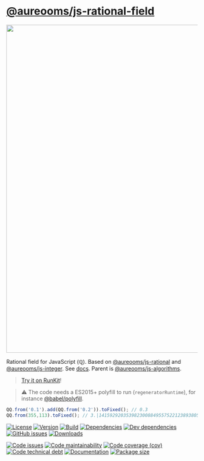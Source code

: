 [@aureooms/js-rational-field](https://aureooms.github.io/js-rational-field)
==

<img src="https://upload.wikimedia.org/wikipedia/commons/1/17/Number-systems.svg" width="864">

Rational field for JavaScript (ℚ).
Based on
[@aureooms/js-rational](https://aureooms.github.io/js-rational)
and
[@aureooms/js-integer](https://aureooms.github.io/js-integer).
See [docs](https://aureooms.github.io/js-rational-field).
Parent is [@aureooms/js-algorithms](https://github.com/aureooms/js-algorithms).

> [Try it on RunKit](https://runkit.com/aureooms/js-rational-field)!

> :warning: The code needs a ES2015+ polyfill to run (`regeneratorRuntime`),
> for instance [@babel/polyfill](https://babeljs.io/docs/usage/polyfill).

```js
QQ.from('0.1').add(QQ.from('0.2')).toFixed(); // 0.3
QQ.from(355,113).toFixed(); // 3.|1415929203539823008849557522123893805309734513274336283185840707964601769911504424778761061946902654867256637168
```

[![License](https://img.shields.io/github/license/aureooms/js-rational-field.svg)](https://raw.githubusercontent.com/aureooms/js-rational-field/main/LICENSE)
[![Version](https://img.shields.io/npm/v/@aureooms/js-rational-field.svg)](https://www.npmjs.org/package/@aureooms/js-rational-field)
[![Build](https://img.shields.io/travis/aureooms/js-rational-field/main.svg)](https://travis-ci.org/aureooms/js-rational-field/branches)
[![Dependencies](https://img.shields.io/david/aureooms/js-rational-field.svg)](https://david-dm.org/aureooms/js-rational-field)
[![Dev dependencies](https://img.shields.io/david/dev/aureooms/js-rational-field.svg)](https://david-dm.org/aureooms/js-rational-field?type=dev)
[![GitHub issues](https://img.shields.io/github/issues/aureooms/js-rational-field.svg)](https://github.com/aureooms/js-rational-field/issues)
[![Downloads](https://img.shields.io/npm/dm/@aureooms/js-rational-field.svg)](https://www.npmjs.org/package/@aureooms/js-rational-field)

[![Code issues](https://img.shields.io/codeclimate/issues/aureooms/js-rational-field.svg)](https://codeclimate.com/github/aureooms/js-rational-field/issues)
[![Code maintainability](https://img.shields.io/codeclimate/maintainability/aureooms/js-rational-field.svg)](https://codeclimate.com/github/aureooms/js-rational-field/trends/churn)
[![Code coverage (cov)](https://img.shields.io/codecov/c/gh/aureooms/js-rational-field/main.svg)](https://codecov.io/gh/aureooms/js-rational-field)
[![Code technical debt](https://img.shields.io/codeclimate/tech-debt/aureooms/js-rational-field.svg)](https://codeclimate.com/github/aureooms/js-rational-field/trends/technical_debt)
[![Documentation](https://aureooms.github.io/js-rational-field/badge.svg)](https://aureooms.github.io/js-rational-field/source.html)
[![Package size](https://img.shields.io/bundlephobia/minzip/@aureooms/js-rational-field)](https://bundlephobia.com/result?p=@aureooms/js-rational-field)
